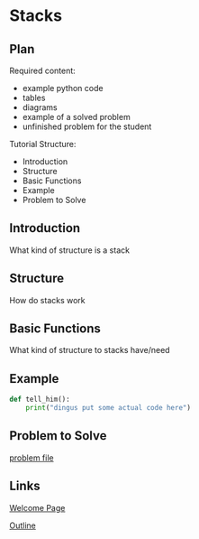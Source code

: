 # Stacks

## Plan
Required content:
* example python code
* tables
* diagrams
* example of a solved problem
* unfinished problem for the student

Tutorial Structure:
* Introduction
* Structure
* Basic Functions
* Example
* Problem to Solve


## Introduction
What kind of structure is a stack
## Structure
How do stacks work


## Basic Functions
What kind of structure to stacks have/need


## Example
```python
def tell_him():
    print("dingus put some actual code here")
```


## Problem to Solve

[problem file](https://crouton.net/)




## Links

[Welcome Page](0-welcome.md)

[Outline](outline.md)

